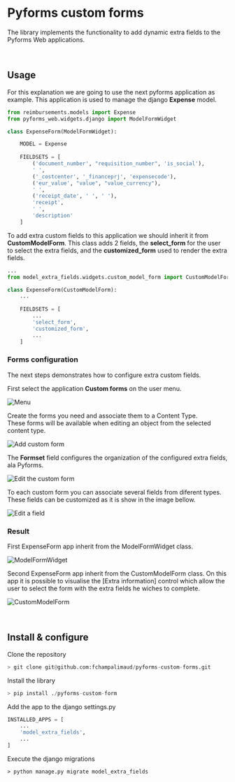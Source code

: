 # Pyforms custom forms

The library implements the functionality to add dynamic extra fields to the Pyforms Web
applications.

&nbsp;

## Usage

For this explanation we are going to use the next pyforms application as example.
This application is used to manage the django **Expense** model.

```python
from reimbursements.models import Expense
from pyforms_web.widgets.django import ModelFormWidget

class ExpenseForm(ModelFormWidget):

    MODEL = Expense
    
    FIELDSETS = [
        ('document_number', "requisition_number", 'is_social'),
        ' ',
        ('_costcenter', '_financeprj', 'expensecode'),
        ('eur_value', "value", "value_currency"),
        ' ',
        ('receipt_date', ' ', ' '),
        'receipt',
        ' ',
        'description'
    ]
```

To add extra custom fields to this application we should inherit it from **CustomModelForm**.
This class adds 2 fields, the **select_form** for the user to select the extra fields, 
and the **customized_form** used to render the extra fields.

```python
...
from model_extra_fields.widgets.custom_model_form import CustomModelForm

class ExpenseForm(CustomModelForm):
    ...
    
    FIELDSETS = [
        ...
        'select_form',
        'customized_form',
        ...
    ]
```

### Forms configuration

The next steps demonstrates how to configure extra custom fields.

First select the application **Custom forms** on the user menu.

![Menu](https://raw.githubusercontent.com/fchampalimaud/pyforms-custom-forms/master/docs/images/user-menu.png)

Create the forms you need and associate them to a Content Type.\
These forms will be available when editing an object from the selected content type.

![Add custom form](https://raw.githubusercontent.com/fchampalimaud/pyforms-custom-forms/master/docs/images/add-custom-form.png)

The **Formset** field configures the organization of the configured extra fields, ala Pyforms.

![Edit the custom form](https://raw.githubusercontent.com/fchampalimaud/pyforms-custom-forms/master/docs/images/edit-custom-form.png)

To each custom form you can associate several fields from diferent types.\
These fields can be customized as it is show in the image bellow.

![Edit a field](https://raw.githubusercontent.com/fchampalimaud/pyforms-custom-forms/master/docs/images/edit-field.png)


### Result

First ExpenseForm app inherit from the ModelFormWidget class.

![ModelFormWidget](https://raw.githubusercontent.com/fchampalimaud/pyforms-custom-forms/master/docs/images/model_form_widget.png)


Second ExpenseForm app inherit from the CustomModelForm class.
On this app it is possible to visualise the [Extra information] control which allow the user to select the form with the extra fields he wiches to complete.

![CustomModelForm](https://raw.githubusercontent.com/fchampalimaud/pyforms-custom-forms/master/docs/images/custom_model_form.png)

&nbsp;

## Install & configure

Clone the repository
```python
> git clone git@github.com:fchampalimaud/pyforms-custom-forms.git
```

Install the library
```python
> pip install ./pyforms-custom-form
```

Add the app to the django settings.py
```python
INSTALLED_APPS = [
    ...
    'model_extra_fields',
    ...
]
```

Execute the django migrations
```shell
> python manage.py migrate model_extra_fields
```